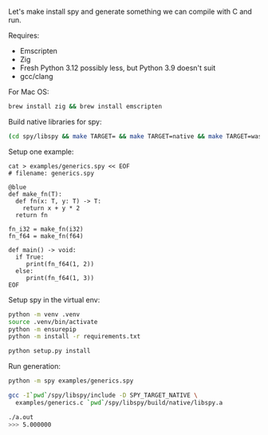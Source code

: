Let's make install spy and generate something we can compile with C and run.

Requires:
- Emscripten
- Zig
- Fresh Python 3.12 possibly less, but Python 3.9 doesn't suit
- gcc/clang

For Mac OS:

```bash
brew install zig && brew install emscripten
```

Build native libraries for spy:

```bash
(cd spy/libspy && make TARGET= && make TARGET=native && make TARGET=wasi)
```

Setup one example:

```
cat > examples/generics.spy << EOF
# filename: generics.spy

@blue
def make_fn(T):
  def fn(x: T, y: T) -> T:
    return x + y * 2
  return fn

fn_i32 = make_fn(i32)
fn_f64 = make_fn(f64)

def main() -> void:
  if True:
     print(fn_f64(1, 2))
  else:
     print(fn_f64(1, 3))
EOF
```

Setup spy in the virtual env:

```bash
python -m venv .venv
source .venv/bin/activate
python -m ensurepip
python -m install -r requirements.txt

python setup.py install
```

Run generation:

```bash
python -m spy examples/generics.spy

gcc -I`pwd`/spy/libspy/include -D SPY_TARGET_NATIVE \
  examples/generics.c `pwd`/spy/libspy/build/native/libspy.a

./a.out
>>> 5.000000
```